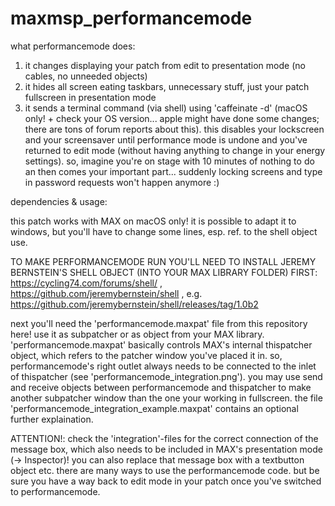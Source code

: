 # maxmsp_performancemode


what performancemode does:

1. it changes displaying your patch from edit to presentation mode (no cables, no unneeded objects)
2. it hides all screen eating taskbars, unnecessary stuff, just your patch fullscreen in presentation mode
3. it sends a terminal command (via shell) using 'caffeinate -d' (macOS only! + check your OS version... apple might have done some changes; there are tons of forum reports about this). this disables your lockscreen and your screensaver until performance mode is undone and you've returned to edit mode (without having anything to change in your energy settings). so, imagine you're on stage with 10 minutes of nothing to do an then comes your important part... suddenly locking screens and type in password requests won't happen anymore :)


dependencies & usage:

this patch works with MAX on macOS only! it is possible to adapt it to windows, but you'll have to change some lines, esp. ref. to the shell object use.

TO MAKE PERFORMANCEMODE RUN YOU'LL NEED TO INSTALL JEREMY BERNSTEIN'S SHELL OBJECT (INTO YOUR MAX LIBRARY FOLDER) FIRST:
https://cycling74.com/forums/shell/ , https://github.com/jeremybernstein/shell , e.g. https://github.com/jeremybernstein/shell/releases/tag/1.0b2 

next you'll need the 'performancemode.maxpat' file from this repository here!
use it as subpatcher or as object from your MAX library. 'performancemode.maxpat' basically controls MAX's internal thispatcher object, which refers to the patcher window you've placed it in. so, performancemode's right outlet always needs to be connected to the inlet of thispatcher (see 'performancemode_integration.png'). you may use send and receive objects between performancemode and thispatcher to make another subpatcher window than the one your working in fullscreen. the file 'performancemode_integration_example.maxpat' contains an optional further explaination.


ATTENTION!: check the 'integration'-files for the correct connection of the message box, which also needs to be included in MAX's presentation mode (-> Inspector)! you can also replace that message box with a textbutton object etc. there are many ways to use the performancemode code. but be sure you have a way back to edit mode in your patch once you've switched to performancemode.
